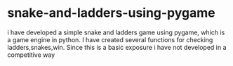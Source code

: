 # snake-and-ladders-using-pygame
i have developed a simple snake and ladders game using pygame, which is a game engine in python. I have created several functions
for checking ladders,snakes,win. Since this is a basic exposure i have not developed in a competitive way
